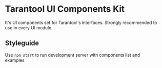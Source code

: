 # Tarantool UI Components Kit

It's UI components set for Tarantool's interfaces. Strongly recommended to use in every UI module.

## Styleguide

Use `npm start` to run development server with components list and examples 

